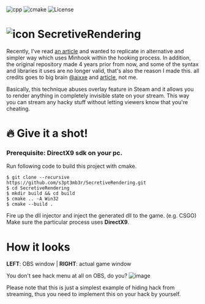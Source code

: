 ![cpp](https://img.shields.io/badge/C%2B%2B-17-%23ff40d9.svg?style=flat)
![cmake](https://img.shields.io/badge/cmake-3.16-yellow)
![License](http://img.shields.io/badge/license-MIT-yellowgreen.svg?style=flat)

# ![icon](https://img.icons8.com/clouds/40/000000/steam.png) SecretiveRendering

Recently, I've read [an article](https://aixxe.net/2017/09/steam-overlay-rendering) and wanted to replicate in alternative and simpler way which uses Minhook within the hooking process. In addition, the original repository made 4 years prior from now,
and some of the syntax and libraries it uses are no longer valid, that's also the reason I made this.
all credits goes to big brain [@aixxe](https://github.com/aixxe) and [article](https://aixxe.net/2017/09/steam-overlay-rendering), not me.

Basically, this technique abuses overlay feature in Steam and it allows you to render anything in completely invisible state on your stream.
This way you can stream any hacky stuff without letting viewers know that you're cheating.

# :fire: Give it a shot!

### Prerequisite: DirectX9 sdk on your pc.

Run following code to build this project with cmake.

```shell
$ git clone --recursive https://github.com/s3pt3mb3r/SecretiveRendering.git
$ cd SecretiveRendering
$ mkdir build && cd build
$ cmake .. -A Win32
$ cmake --build .
```

Fire up the dll injector and inject the generated dll to the game. (e.g. CSGO)
Make sure the particular process uses **DirectX9**.

# How it looks

**LEFT**: OBS window | **RIGHT**: actual game window

You don't see hack menu at all on OBS, do you?
![image](https://user-images.githubusercontent.com/33578715/108908093-e15df780-765d-11eb-9bc4-268f21f55290.png)

Please note that this is just a simplest example of hiding hack from streaming, 
thus you need to implement this on your hack by yourself.
